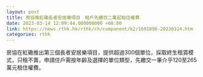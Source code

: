 ```yaml
---
layout: post
title: 房協推紅磡長者安居樂項目　租戶先繳百二萬起租住權費
date: 2023-03-14 12:09:44.000000000 +08:00
link: https://news.rthk.hk/rthk/ch/component/k2/1691890-20230314.htm
categories: rthk
---
```


房協在紅磡推出第三個長者安居樂項目，提供超過300個單位，採取終生租賃模式，只租不賣，申請住戶需按年齡及選擇的單位類型，先繳交一筆介乎120至265萬元租住權費。
